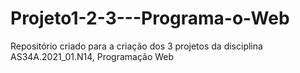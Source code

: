 # Projeto1-2-3---Programa-o-Web
Repositório criado para a criação dos 3 projetos da disciplina AS34A.2021_01.N14, Programação Web
